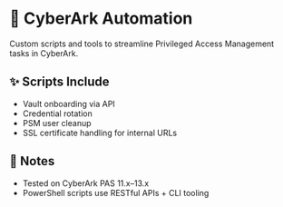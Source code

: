 # 🔐 CyberArk Automation

Custom scripts and tools to streamline Privileged Access Management tasks in CyberArk.

## ✨ Scripts Include
- Vault onboarding via API
- Credential rotation
- PSM user cleanup
- SSL certificate handling for internal URLs

## 🔗 Notes
- Tested on CyberArk PAS 11.x–13.x
- PowerShell scripts use RESTful APIs + CLI tooling
